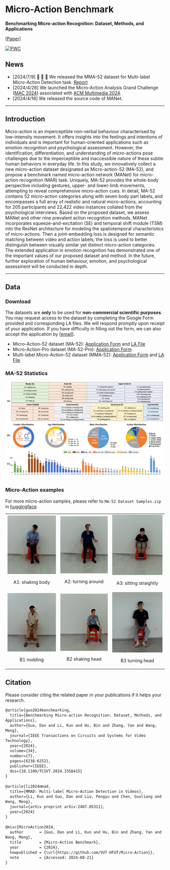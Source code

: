 # Micro-Action Benchmark

**Benchmarking Micro-action Recognition: Dataset, Methods, and Applications**

[[Paper](https://ieeexplore.ieee.org/document/10414076)] 


[![PWC](https://img.shields.io/endpoint.svg?url=https://paperswithcode.com/badge/benchmarking-micro-action-recognition-dataset/micro-action-recognition-on-ma-52)](https://paperswithcode.com/sota/micro-action-recognition-on-ma-52?p=benchmarking-micro-action-recognition-dataset)


## News

- [2024/7/9] :tada: :tada: :tada: We released the MMA-52 dataset for Multi-label Micro-Action Detection task. [Report](https://arxiv.org/abs/2407.05311)
- [2024/4/26] We launched the Micro-Action Analysis Grand Challenge ([MAC 2024](https://sites.google.com/view/micro-action)) associated with [ACM Multimedia 2024](https://2024.acmmm.org/).
- [2024/4/16] We released the source code of MANet. 

---

## Introduction
Micro-action is an imperceptible non-verbal behaviour characterised by low-intensity movement. It offers insights into the feelings and intentions of individuals and is important for human-oriented applications such as emotion recognition and psychological assessment. However, the identification, differentiation, and understanding of micro-actions pose challenges due to the imperceptible and inaccessible nature of these subtle human behaviors in everyday life. In this study, we innovatively collect a new micro-action dataset designated as Micro-action-52 (MA-52), and propose a benchmark named micro-action network (MANet) for micro-action recognition (MAR) task. Uniquely, MA-52 provides the whole-body perspective including gestures, upper- and lower-limb movements, attempting to reveal comprehensive micro-action cues. In detail, MA-52 contains 52 micro-action categories along with seven body part labels, and encompasses a full array of realistic and natural micro-actions, accounting for 205 participants and 22,422 video instances collated from the psychological interviews. Based on the proposed dataset, we assess MANet and other nine prevalent action recognition methods. MANet incorporates squeeze-and-excitation (SE) and temporal shift module (TSM) into the ResNet architecture for modeling the spatiotemporal characteristics of micro-actions. Then a joint-embedding loss is designed for semantic matching between video and action labels; the loss is used to better distinguish between visually similar yet distinct micro-action categories. The extended application in emotion recognition has demonstrated one of the important values of our proposed dataset and method. In the future, further exploration of human behaviour, emotion, and psychological assessment will be conducted in depth. 

---

## Data

### Download

The datasets are **only** to be used for **non-commercial scientific purposes**. You may request access to the dataset by completing the Google Form provided and corresponding LA files. We will respond promptly upon receipt of your application. If you have difficulty in filling out the form, we can also accept the application by [[email](mailto:kunli.hfut@gmail.com?subject=Micro-Action%20Dataset%20Requests&cc=guodan@hfut.edu.cn)]. 

- Micro-Action-52 dataset (MA-52): [Application Form](https://forms.gle/avQQiRWvbxa1nDFQ6) and [LA File](https://drive.google.com/file/d/1vAussMwE9GrL5Vt1MpSQeSmVbUMsgPhw/view?usp=sharing) 
- Micro-Action-Pro dataset (MA-52-Pro): [Application Form](https://forms.gle/ALje6GSeh2okHbmx8)
- Multi-label Micro-Action-52 dataset (MMA-52): [Application Form](https://forms.gle/k9p7MxzEKT3iV27x6) and [LA File](https://drive.google.com/file/d/1uJ071OdsGKxWa70nOHdjDjnOfWXy7bgU/view?usp=sharing)


### MA-52 Statistics
<p align="center">
<img src="./assets/ma52.png" width="880">
</p>

### Micro-Action examples

For more micro-action samples, please refer to `MA-52 Dataset Samples.zip` in [huggingface](https://huggingface.co/datasets/kunli-cs/MA-52/tree/main). 

<table rules="none" align="center">
	<tr>
		<td>
			<center>
				<img src="./assets/ma52_demo/A1 shaking body/0030_01_0002.gif" width="100%" />
				<p>A1: shaking body</p>
      </center>
		</td>
		<td>
			<center>
				<img src="./assets/ma52_demo/A2 turning around/0078_01_0005.gif" width="100%" />
				<p>A2: turning around</p>
      </center>
		</td>
    <td>
			<center>
				<img src="./assets/ma52_demo/A3 sitting straightly/0020_01_0008.gif" width="100%" />
				<p>A3: sitting straightly</p>
      </center>
		</td>
  </tr>
  <tr>
		<td>
			<center>
				<img src="./assets/ma52_demo/B1 nodding/0019_02_0078.gif" width="100%" />
				<p>B1 nodding</p>
      </center>
		</td>
    <td>
			<center>
				<img src="./assets/ma52_demo/B2 shaking head/0035_02_0007.gif" width="100%" />
				<p>B2 shaking head</p>
			</center>
		</td>
    <td>
			<center>
				<img src="./assets/ma52_demo/B3 turning head/0010_02_0101.gif" width="100%" />
				<p>B3 turning head</p>
			</center>
		</td>
	</tr>
</table>

## Citation

Please consider citing the related paper in your publications if it helps your research.

```
@article{guo2024benchmarking,
  title={Benchmarking Micro-action Recognition: Dataset, Methods, and Applications},
  author={Guo, Dan and Li, Kun and Hu, Bin and Zhang, Yan and Wang, Meng},
  journal={IEEE Transactions on Circuits and Systems for Video Technology},
  year={2024},
  volume={34},
  number={7},
  pages={6238-6252},
  publisher={IEEE},
  doi={10.1109/TCSVT.2024.3358415}
}

@article{li2024mmad,
  title={MMAD: Multi-label Micro-Action Detection in Videos},
  author={Li, Kun and Guo, Dan and Liu, Pengyu and Chen, Guoliang and Wang, Meng},
  journal={arXiv preprint arXiv:2407.05311},
  year={2024}
}

@misc{MicroAction2024,
  author       = {Guo, Dan and Li, Kun and Hu, Bin and Zhang, Yan and Wang, Meng},
  title        = {Micro-Action Benchmark},
  year         = {2024},
  howpublished = {\url{https://github.com/VUT-HFUT/Micro-Action}},
  note         = {Accessed: 2024-08-21}
}

```
